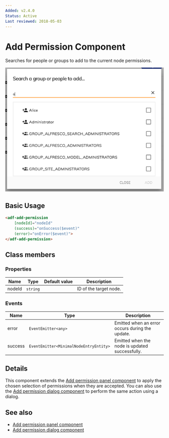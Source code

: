 ```yaml
---
Added: v2.4.0
Status: Active
Last reviewed: 2018-05-03
---
```


# Add Permission Component

Searches for people or groups to add to the current node permissions.

![Add Permission Component](../docassets/images/add-permission-component.png)

## Basic Usage

```html
<adf-add-permission
    [nodeId]="nodeId"
    (success)="onSuccess($event)"
    (error)="onError($event)">
</adf-add-permission>
```

## Class members

### Properties

| Name | Type | Default value | Description |
| -- | -- | -- | -- |
| nodeId | `string` |  | ID of the target node. |

### Events

| Name | Type | Description |
| -- | -- | -- |
| error | `EventEmitter<any>` | Emitted when an error occurs during the update. |
| success | `EventEmitter<MinimalNodeEntryEntity>` | Emitted when the node is updated successfully. |

## Details

This component extends the [Add permission panel component](../content-services/add-permission-panel.component.md)
to apply the chosen selection of permissions when they are accepted. You can also
use the [Add permission dialog component](../content-services/add-permission-dialog.component.md) to perform the same action using a dialog.

## See also

-   [Add permission panel component](../content-services/add-permission-panel.component.md)
-   [Add permission dialog component](../content-services/add-permission-dialog.component.md)
